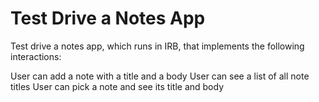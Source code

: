 # Test Drive a Notes App
Test drive a notes app, which runs in IRB, that implements the following interactions:

User can add a note with a title and a body
User can see a list of all note titles
User can pick a note and see its title and body
